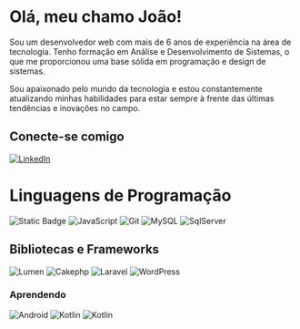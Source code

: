 # Olá, meu chamo João! 

Sou um desenvolvedor web com mais de 6 anos de experiência na área de tecnologia. Tenho formação em Análise e Desenvolvimento de Sistemas, o que me proporcionou uma base sólida em programação e design de sistemas. 

Sou apaixonado pelo mundo da tecnologia e estou constantemente atualizando minhas habilidades para estar sempre à frente das últimas tendências e inovações no campo. 

## Conecte-se comigo
[![LinkedIn](https://img.shields.io/badge/LinkedIn-000?style=for-the-badge&logo=linkedin&logoColor=0E76A8)](https://www.linkedin.com/in/joao-neto-10b05162/)

# Linguagens de Programação
![Static Badge](https://img.shields.io/badge/PHP-blue?style=for-the-badge&logo=php&color=black)
![JavaScript](https://img.shields.io/badge/JavaScript-000?style=for-the-badge&logo=javascript&logoColor=#F7DF1E)
![Git](https://img.shields.io/badge/Git-000?style=for-the-badge&logo=git&logoColor=E94D5F)
![MySQL](https://img.shields.io/badge/MySQL-000?style=for-the-badge&logo=mysql&logoColor=#4479A1)
![SqlServer](https://img.shields.io/badge/MSSQL-000?style=for-the-badge&logo=microsoftsqlserver&logoColor=#CC2927)

## Bibliotecas e Frameworks

![Lumen](https://img.shields.io/badge/Lumen-black?style=for-the-badge&logo=lumen)
![Cakephp](https://img.shields.io/badge/Cakephp-black?style=for-the-badge&logo=cakephp)
![Laravel](https://img.shields.io/badge/Laravel-black?style=for-the-badge&logo=laravel)
![WordPress](https://img.shields.io/badge/Wordpress-21759B?style=for-the-badge&logo=wordpress)

### Aprendendo
![Android](https://img.shields.io/badge/Android-black?style=for-the-badge&logo=android)
![Kotlin](https://img.shields.io/badge/Kotlin-black?style=for-the-badge&logo=kotlin)
![Kotlin](https://img.shields.io/badge/Java-black?style=for-the-badge&logo=java)